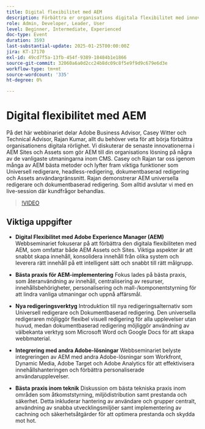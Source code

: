 ```yaml
---
title: Digital flexibilitet med AEM
description: Förbättra er organisations digitala flexibilitet med innovationer och bästa metoder från AEM Sites och Assets
role: Admin, Developer, Leader, User
level: Beginner, Intermediate, Experienced
doc-type: Event
duration: 3593
last-substantial-update: 2025-01-25T00:00:00Z
jira: KT-17170
exl-id: 49cd7f5a-13fb-454f-9389-18484b1e1866
source-git-commit: 32060a6a0d2cc24b8dc09c8f5e9f9d9c679e6d3e
workflow-type: tm+mt
source-wordcount: '335'
ht-degree: 0%

---
```


# Digital flexibilitet med AEM

På det här webbinariet delar Adobe Business Advisor, Casey Witter och Technical Advisor, Rajan Kumar, allt du behöver veta för att börja förbättra organisationens digitala rörlighet. Vi diskuterar de senaste innovationerna i AEM Sites och Assets som gör AEM till din organisations lösning på några av de vanligaste utmaningarna inom CMS. Casey och Rajan tar oss igenom många av AEM bästa metoder och lyfter fram viktiga funktioner som Universell redigerare, headless-redigering, dokumentbaserad redigering och Assets användargränssnitt. Rajan demonstrerar AEM universella redigerare och dokumentbaserad redigering. Som alltid avslutar vi med en live-session där kundfrågor behandlas.

>[!VIDEO](https://video.tv.adobe.com/v/3443026/?learn=on&enablevpops)

## Viktiga uppgifter

* **Digital Flexibilitet med Adobe Experience Manager (AEM)** Webbseminariet fokuserar på att förbättra den digitala flexibiliteten med AEM, som omfattar både AEM Assets och Sites. Viktiga aspekter är att snabbt skapa innehåll, konsolidera innehåll från olika system och leverera rätt innehåll på ett intelligent sätt och snabbt till rätt målgrupp.

* **Bästa praxis för AEM-implementering** Fokus lades på bästa praxis, som återanvändning av innehåll, centralisering av resurser, innehållsbehörigheter, personalisering och mall-/komponentstyrning för att lindra vanliga utmaningar och uppnå affärsmål.

* **Nya redigeringsverktyg** Introduktion till nya redigeringsalternativ som Universell redigerare och Dokumentbaserad redigering.  Den universella redigeraren möjliggör flexibel visuell redigering för alla upplevelser utan huvud, medan dokumentbaserad redigering möjliggör användning av välbekanta verktyg som Microsoft Word och Google Docs för att skapa webbmaterial.

* **Integrering med andra Adobe-lösningar** Webbseminariet belyste integreringen av AEM med andra Adobe-lösningar som Workfront, Dynamic Media, Adobe Target och Adobe Analytics för att effektivisera innehållshanteringen och förbättra personaliserade användarupplevelser.

* **Bästa praxis inom teknik** Diskussion om bästa tekniska praxis inom områden som åtkomststyrning, miljödistribution samt prestanda och säkerhet. Detta inkluderar hantering av användare och grupper centralt, användning av snabba utvecklingsmiljöer samt implementering av cachning och säkerhetsåtgärder för att optimera prestanda och skydda mot hot.
